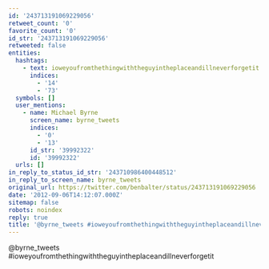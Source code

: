 ```yaml
---
id: '243713191069229056'
retweet_count: '0'
favorite_count: '0'
id_str: '243713191069229056'
retweeted: false
entities:
  hashtags:
    - text: ioweyoufromthethingwiththeguyintheplaceandillneverforgetit
      indices:
        - '14'
        - '73'
  symbols: []
  user_mentions:
    - name: Michael Byrne
      screen_name: byrne_tweets
      indices:
        - '0'
        - '13'
      id_str: '39992322'
      id: '39992322'
  urls: []
in_reply_to_status_id_str: '243710986400448512'
in_reply_to_screen_name: byrne_tweets
original_url: https://twitter.com/benbalter/status/243713191069229056
date: '2012-09-06T14:12:07.000Z'
sitemap: false
robots: noindex
reply: true
title: '@byrne_tweets #ioweyoufromthethingwiththeguyintheplaceandillneverforgetit'
---
```


@byrne_tweets #ioweyoufromthethingwiththeguyintheplaceandillneverforgetit